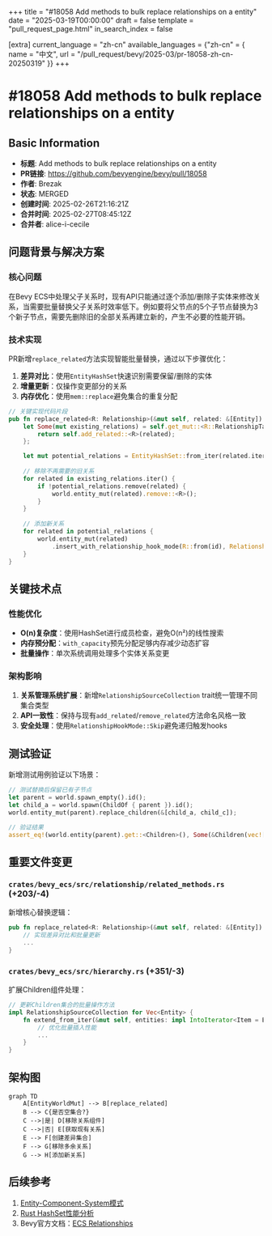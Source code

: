 +++
title = "#18058 Add methods to bulk replace relationships on a entity"
date = "2025-03-19T00:00:00"
draft = false
template = "pull_request_page.html"
in_search_index = false

[extra]
current_language = "zh-cn"
available_languages = {"zh-cn" = { name = "中文", url = "/pull_request/bevy/2025-03/pr-18058-zh-cn-20250319" }}
+++

# #18058 Add methods to bulk replace relationships on a entity

## Basic Information
- **标题**: Add methods to bulk replace relationships on a entity
- **PR链接**: https://github.com/bevyengine/bevy/pull/18058
- **作者**: Brezak
- **状态**: MERGED
- **创建时间**: 2025-02-26T21:16:21Z
- **合并时间**: 2025-02-27T08:45:12Z
- **合并者**: alice-i-cecile

## 问题背景与解决方案

### 核心问题
在Bevy ECS中处理父子关系时，现有API只能通过逐个添加/删除子实体来修改关系，当需要批量替换父子关系时效率低下。例如要将父节点的5个子节点替换为3个新子节点，需要先删除旧的全部关系再建立新的，产生不必要的性能开销。

### 技术实现
PR新增`replace_related`方法实现智能批量替换，通过以下步骤优化：
1. **差异对比**：使用`EntityHashSet`快速识别需要保留/删除的实体
2. **增量更新**：仅操作变更部分的关系
3. **内存优化**：使用`mem::replace`避免集合的重复分配

```rust
// 关键实现代码片段
pub fn replace_related<R: Relationship>(&mut self, related: &[Entity]) -> &mut Self {
    let Some(mut existing_relations) = self.get_mut::<R::RelationshipTarget>() else {
        return self.add_related::<R>(related);
    };

    let mut potential_relations = EntityHashSet::from_iter(related.iter().copied());
    
    // 移除不再需要的旧关系
    for related in existing_relations.iter() {
        if !potential_relations.remove(related) {
            world.entity_mut(related).remove::<R>();
        }
    }
    
    // 添加新关系
    for related in potential_relations {
        world.entity_mut(related)
            .insert_with_relationship_hook_mode(R::from(id), RelationshipHookMode::Skip);
    }
}
```

## 关键技术点

### 性能优化
- **O(n)复杂度**：使用HashSet进行成员检查，避免O(n²)的线性搜索
- **内存预分配**：`with_capacity`预先分配足够内存减少动态扩容
- **批量操作**：单次系统调用处理多个实体关系变更

### 架构影响
1. **关系管理系统扩展**：新增`RelationshipSourceCollection` trait统一管理不同集合类型
2. **API一致性**：保持与现有`add_related`/`remove_related`方法命名风格一致
3. **安全处理**：使用`RelationshipHookMode::Skip`避免递归触发hooks

## 测试验证
新增测试用例验证以下场景：
```rust
// 测试替换后保留已有子节点
let parent = world.spawn_empty().id();
let child_a = world.spawn(ChildOf { parent }).id();
world.entity_mut(parent).replace_children(&[child_a, child_c]);

// 验证结果
assert_eq!(world.entity(parent).get::<Children>(), Some(&Children(vec![child_a, child_c])));
```

## 重要文件变更

### `crates/bevy_ecs/src/relationship/related_methods.rs` (+203/-4)
新增核心替换逻辑：
```rust
pub fn replace_related<R: Relationship>(&mut self, related: &[Entity]) -> &mut Self {
    // 实现差异对比和批量更新
    ...
}
```

### `crates/bevy_ecs/src/hierarchy.rs` (+351/-3)
扩展Children组件处理：
```rust
// 更新Children集合的批量操作方法
impl RelationshipSourceCollection for Vec<Entity> {
    fn extend_from_iter(&mut self, entities: impl IntoIterator<Item = Entity>) {
        // 优化批量插入性能
        ...
    }
}
```

## 架构图

```mermaid
graph TD
    A[EntityWorldMut] --> B[replace_related]
    B --> C{是否空集合?}
    C -->|是| D[移除关系组件]
    C -->|否| E[获取现有关系]
    E --> F[创建差异集合]
    F --> G[移除多余关系]
    G --> H[添加新关系]
```

## 后续参考
1. [Entity-Component-System模式](https://en.wikipedia.org/wiki/Entity_component_system)
2. [Rust HashSet性能分析](https://doc.rust-lang.org/std/collections/struct.HashSet.html)
3. Bevy官方文档：[ECS Relationships](https://bevyengine.org/learn/ecs-relationships/)